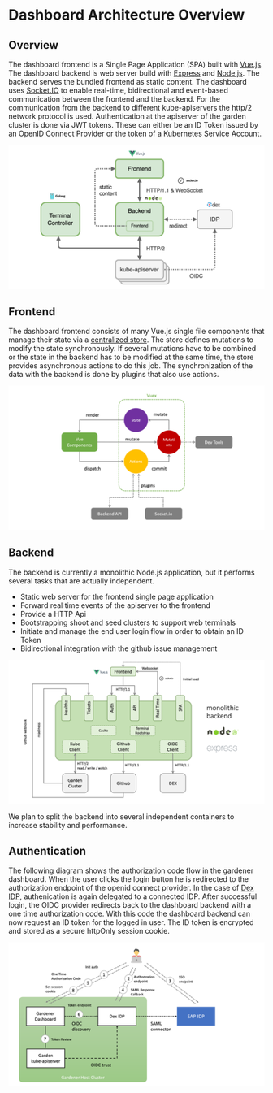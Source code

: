 # Dashboard Architecture Overview

## Overview

The dashboard frontend is a Single Page Application (SPA) built with [Vue.js](https://vuejs.org/). The dashboard backend is web server build with [Express](http://expressjs.com) and [Node.js](https://nodejs.org/). The backend serves the bundled frontend as static content. The dashboard uses [Socket.IO](https://socket.io/) to enable real-time, bidirectional and event-based communication between the frontend and the backend. For the communication from the backend to different kube-apiservers the http/2 network protocol is used. Authentication at the apiserver of the garden cluster is done via JWT tokens. These can either be an ID Token issued by an OpenID Connect Provider or the token of a Kubernetes Service Account. 
 
<img src="../images/architecture-1.png">

## Frontend
The dashboard frontend consists of many Vue.js single file components that manage their state via a [centralized store](https://vuex.vuejs.org/). The store defines mutations to modify the state synchronously. If several mutations have to be combined or the state in the backend has to be modified at the same time, the store provides asynchronous actions to do this job. The synchronization of the data with the backend is done by plugins that also use actions.

<img src="../images/architecture-2.png">

## Backend
The backend is currently a monolithic Node.js application, but it performs several tasks that are actually independent.

* Static web server for the frontend single page application
* Forward real time events of the apiserver to the frontend
* Provide a HTTP Api 
* Bootstrapping shoot and seed clusters to support web terminals
* Initiate and manage the end user login flow in order to obtain an ID Token
* Bidirectional integration with the github issue management

<img src="../images/architecture-3.png">

We plan to split the backend into several independent containers to increase stability and performance.

## Authentication

The following diagram shows the authorization code flow in the gardener dashboard. When the user clicks the login button he is redirected to the authorization endpoint of the openid connect provider. In the case of [Dex IDP](https://dexidp.io/), authenication is again delegated to a connected IDP. After successful login, the OIDC provider redirects back to the dashboard backend with a one time authorization code. With this code the dashboard backend can now request an ID token for the logged in user. The ID token is encrypted and stored as a secure httpOnly session cookie. 

<img src="../images/architecture-4.png">
